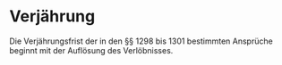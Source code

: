 # Verjährung

Die Verjährungsfrist der in den §§ 1298 bis 1301 bestimmten Ansprüche beginnt mit der Auflösung des Verlöbnisses.